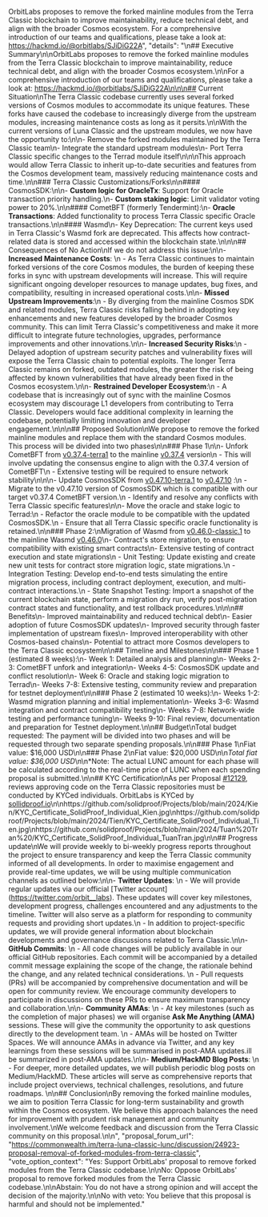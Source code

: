 OrbitLabs proposes to remove the forked mainline modules from the Terra Classic blockchain to improve maintainability, reduce technical debt, and align with the broader Cosmos ecosystem. For a comprehensive introduction of our teams and qualifications, please take a look at: https://hackmd.io/@orbitlabs/SJiDiG22A",
"details": "\n## Executive Summary\n\nOrbitLabs proposes to remove the forked mainline modules from the Terra Classic blockchain to improve maintainability, reduce technical debt, and align with the broader Cosmos ecosystem.\n\nFor a comprehensive introduction of our teams and qualifications, please take a look at: https://hackmd.io/@orbitlabs/SJiDiG22A\n\n\n## Current Situation\nThe Terra Classic codebase currently uses several forked versions of Cosmos modules to accommodate its unique features. These forks have caused the codebase to increasingly diverge from the upstream modules, increasing maintenance costs as long as it persits.\n\nWith the current versions of Luna Classic and the upstream modules, we now have the opportunity to:\n\n- Remove the forked modules maintained by the Terra Classic team\n- Integrate the standard upstream modules\n- Port Terra Classic specific changes to the Terrad module itself\n\n\nThis approach would allow Terra Classic to inherit up-to-date securities and features from the Cosmos development team, massively reducing maintenance costs and time.\n\n### Terra Classic Customizations/Forks\n\n#### CosmosSDK:\n\n- **Custom logic for OracleTx**: Support for Oracle transaction priority handling.\n- **Custom staking logic**: Limit validator voting power to 20%.\n\n#### CometBFT (formerly Tendermint):\n- **Oracle Transactions**: Added functionality to process Terra Classic specific Oracle transactions.\n\n#### Wasmd\n- Key Deprecation: The current keys used in Terra Classic's Wasmd fork are deprecated. This affects how contract-related data is stored and accessed within the blockchain state.\n\n\n## Consequences of No Action\nIf we do not address this issue:\n\n- **Increased Maintenance Costs**: \n - As Terra Classic continues to maintain forked versions of the core Cosmos modules, the burden of keeping these forks in sync with upstream developments will increase. This will require significant ongoing developer resources to manage updates, bug fixes, and compatibility, resulting in increased operational costs.\n\n- **Missed Upstream Improvements**:\n - By diverging from the mainline Cosmos SDK and related modules, Terra Classic risks falling behind in adopting key enhancements and new features developed by the broader Cosmos community. This can limit Terra Classic's competitiveness and make it more difficult to integrate future technologies, upgrades, performance improvements and other innovations.\n\n- **Increased Security Risks**:\n - Delayed adoption of upstream security patches and vulnerability fixes will expose the Terra Classic chain to potential exploits. The longer Terra Classic remains on forked, outdated modules, the greater the risk of being affected by known vulnerabilities that have already been fixed in the Cosmos ecosystem.\n\n- **Restrained Developer Ecosystem**:\n - A codebase that is increasingly out of sync with the mainline Cosmos ecosystem may discourage L1 developers from contributing to Terra Classic. Developers would face additional complexity in learning the codebase, potentially limiting innovation and developer engagement.\n\n\n## Proposed Solution\nWe propose to remove the forked mainline modules and replace them with the standard Cosmos modules. This process will be divided into two phases\n\n### Phase 1\n\n- Unfork CometBFT from [v0.37.4-terra1](https://github.com/classic-terra/cometbft/tree/v0.37.4-terra1) to the mainline [v0.37.4](https://github.com/cometbft/cometbft/tree/v0.37.4) version\n - This will involve updating the consensus engine to align with the 0.37.4 version of CometBFT\n - Extensive testing will be required to ensure network stability\n\n\n- Update CosmosSDK from [v0.47.10-terra.1](https://github.com/classic-terra/cosmos-sdk/tree/v0.47.10-terra.1) to [v0.47.10](https://github.com/cosmos/cosmos-sdk/tree/v0.47.10) :\n - Migrate to the v0.47.10 version of CosmosSDK which is compatible with our target v0.37.4 CometBFT version.\n - Identify and resolve any conflicts with Terra Classic specific features\n\n- Move the oracle and stake logic to Terrad:\n - Refactor the oracle module to be compatible with the updated CosmosSDK.\n - Ensure that all Terra Classic specific oracle functionality is retained.\n\n### Phase 2:\nMigration of Wasmd from [v0.46.0-classic.1](https://github.com/classic-terra/wasmd/tree/v0.46.0-classic.1) to the mainline Wasmd [v0.46.0](https://github.com/CosmWasm/wasmd/tree/v0.46.0)\n- Contract's store migration, to ensure compatibility with existing smart contracts\n- Extensive testing of contract execution and state migrations\n - Unit Testing: Update existing and create new unit tests for contract store migration logic, state migrations.\n - Integration Testing: Develop end-to-end tests simulating the entire migration process, including contract deployment, execution, and multi-contract interactions.\n - State Snapshot Testing: Import a snapshot of the current blockchain state, perform a migration dry run, verify post-migration contract states and functionality, and test rollback procedures.\n\n\n## Benefits\n- Improved maintainability and reduced technical debt\n- Easier adoption of future CosmosSDK updates\n- Improved security through faster implementation of upstream fixes\n- Improved interoperability with other Cosmos-based chains\n- Potential to attract more Cosmos developers to the Terra Classic ecosystem\n\n## Timeline and Milestones\n\n### Phase 1 (estimated 8 weeks):\n- Week 1: Detailed analysis and planning\n- Weeks 2-3: CometBFT unfork and integration\n- Weeks 4-5: CosmosSDK update and conflict resolution\n- Week 6: Oracle and staking logic migration to Terrad\n- Weeks 7-8: Extensive testing, community review and preparation for testnet deployment\n\n### Phase 2 (estimated 10 weeks):\n- Weeks 1-2: Wasmd migration planning and initial implementation\n- Weeks 3-6: Wasmd integration and contract compatibility testing\n- Weeks 7-8: Network-wide testing and performance tuning\n- Weeks 9-10: Final review, documentation and preparation for Testnet deployment.\n\n## Budget\nTotal budget requested: The payment will be divided into two phases and will be requested through two separate spending proposals.\n\n### Phase 1\nFiat value: $16,000 USD\n\n### Phase 2\nFiat value: $20,000 USD\n\n*Total fiat value: $36,000 USD*\n\n\*Note: The actual LUNC amount for each phase will be calculated according to the real-time price of LUNC when each spending proposal is submitted.\n\n## KYC Certification\nAs per Proposal [#12129](https://station.terraclassic.community/proposal/columbus-5/12129), reviews approving code on the Terra Classic repositories must be conducted by KYCed individuals. OrbitLabs is KYCed by [sollidproof.io](https://solidproof.io/)\n\nhttps://github.com/solidproof/Projects/blob/main/2024/Kien/KYC_Certificate_SolidProof_Individual_Kien.jpg\nhttps://github.com/solidproof/Projects/blob/main/2024/Tien/KYC_Certificate_SolidProof_Individual_Tien.jpg\nhttps://github.com/solidproof/Projects/blob/main/2024/Tuan%20Tran%20/KYC_Certificate_SolidProof_Individual_TuanTran.jpg\n\n## Progress update\nWe will provide weekly to bi-weekly progress reports throughout the project to ensure transparency and keep the Terra Classic community informed of all developments. In order to maximise engagement and provide real-time updates, we will be using multiple communication channels as outlined below:\n\n- **Twitter Updates**: \n - We will provide regular updates via our official [Twitter account] (https://twitter.com/orbit__labs). These updates will cover key milestones, development progress, challenges encountered and any adjustments to the timeline. Twitter will also serve as a platform for responding to community requests and providing short updates.\n - In addition to project-specific updates, we will provide general information about blockchain developments and governance discussions related to Terra Classic.\n\n- **GitHub Commits**: \n - All code changes will be publicly available in our official GitHub repositories. Each commit will be accompanied by a detailed commit message explaining the scope of the change, the rationale behind the change, and any related technical considerations. \n - Pull requests (PRs) will be accompanied by comprehensive documentation and will be open for community review. We encourage community developers to participate in discussions on these PRs to ensure maximum transparency and collaboration.\n\n- **Community AMAs**: \n - At key milestones (such as the completion of major phases) we will organise **Ask Me Anything (AMA)** sessions. These will give the community the opportunity to ask questions directly to the development team. \n - AMAs will be hosted on Twitter Spaces. We will announce AMAs in advance via Twitter, and any key learnings from these sessions will be summarised in post-AMA updates.ill be summarized in post-AMA updates.\n\n- **Medium/HackMD Blog Posts**: \n - For deeper, more detailed updates, we will publish periodic blog posts on Medium/HackMD. These articles will serve as comprehensive reports that include project overviews, technical challenges, resolutions, and future roadmaps. \n\n## Conclusion\nBy removing the forked mainline modules, we aim to position Terra Classic for long-term sustainability and growth within the Cosmos ecosystem. We believe this approach balances the need for improvement with prudent risk management and community involvement.\nWe welcome feedback and discussion from the Terra Classic community on this proposal.\n\n",
"proposal_forum_url": "https://commonwealth.im/terra-luna-classic-lunc/discussion/24923-proposal-removal-of-forked-modules-from-terra-classic",
"vote_option_context": "Yes: Support OrbitLabs' proposal to remove forked modules from the Terra Classic codebase.\n\nNo: Oppose OrbitLabs' proposal to remove forked modules from the Terra Classic codebase.\n\nAbstain: You do not have a strong opinion and will accept the decision of the majority.\n\nNo with veto: You believe that this proposal is harmful and should not be implemented."
